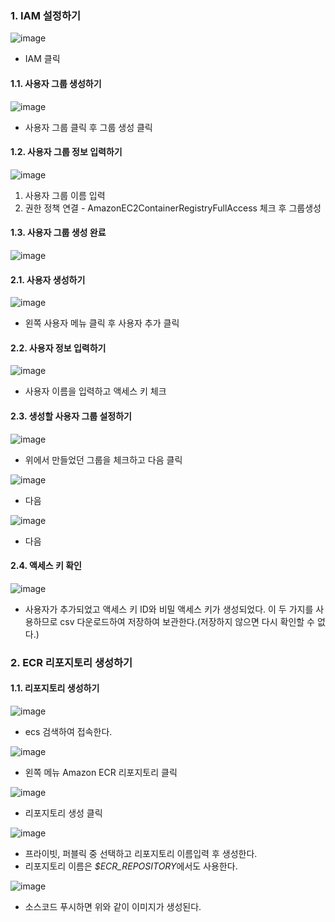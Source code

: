 


### 1. IAM 설정하기
![image](https://user-images.githubusercontent.com/30817924/148495376-939bd340-380f-481d-b7a1-666ff02c3217.png)
- IAM 클릭
   
#### 1.1. 사용자 그룹 생성하기
![image](https://user-images.githubusercontent.com/30817924/148495432-5150ce0f-4143-4bf5-a9fb-b37aade2301e.png)
- 사용자 그룹 클릭 후 그룹 생성 클릭
   
#### 1.2. 사용자 그룹 정보 입력하기
![image](https://user-images.githubusercontent.com/30817924/148495511-1ed944bb-7d08-4ef6-a9d3-14be4bf414df.png)
1. 사용자 그룹 이름 입력
2. 권한 정책 연결 - AmazonEC2ContainerRegistryFullAccess 체크 후 그룹생성
   
#### 1.3. 사용자 그룹 생성 완료
![image](https://user-images.githubusercontent.com/30817924/148495613-e80b3219-ad14-4990-aaea-70a0c6474ded.png)
   
#### 2.1. 사용자 생성하기
![image](https://user-images.githubusercontent.com/30817924/148495648-6103a323-fd73-4ed5-9f84-bda0c5e24fb6.png)
- 왼쪽 사용자 메뉴 클릭 후 사용자 추가 클릭
   
#### 2.2. 사용자 정보 입력하기
![image](https://user-images.githubusercontent.com/30817924/148495678-d47bd06d-8c7b-49bc-b5c8-b6f96e372d31.png)
- 사용자 이름을 입력하고 액세스 키 체크

#### 2.3. 생성할 사용자 그룹 설정하기
![image](https://user-images.githubusercontent.com/30817924/148495742-fab5a7dd-b7c5-4234-9120-4d9271baabbf.png)
- 위에서 만들었던 그룹을 체크하고 다음 클릭

![image](https://user-images.githubusercontent.com/30817924/148495796-24072e89-aefc-4d32-8277-a27af58585dd.png)
- 다음

![image](https://user-images.githubusercontent.com/30817924/148495807-bc87cb6b-9576-4113-8748-2438fd76312b.png)
- 다음

#### 2.4. 액세스 키 확인
![image](https://user-images.githubusercontent.com/30817924/148495818-6c13cc5c-147b-4de9-b450-32484d66a552.png)
- 사용자가 추가되었고 액세스 키 ID와 비밀 액세스 키가 생성되었다. 이 두 가지를 사용하므로 csv 다운로드하여 저장하여 보관한다.(저장하지 않으면 다시 확인할 수 없다.)

### 2. ECR 리포지토리 생성하기

#### 1.1. 리포지토리 생성하기
![image](https://user-images.githubusercontent.com/30817924/148495979-e244e949-8924-4c0d-b71d-ade315b7727c.png)
- ecs 검색하여 접속한다.

![image](https://user-images.githubusercontent.com/30817924/148496001-a511261b-d03c-468d-bda6-4fa3eae165a5.png)
- 왼쪽 메뉴 Amazon ECR 리포지토리 클릭

![image](https://user-images.githubusercontent.com/30817924/148496035-ffc38b7b-302b-4ad3-ba1a-043748e28c02.png)
- 리포지토리 생성 클릭

![image](https://user-images.githubusercontent.com/30817924/148496060-4ecc313b-145f-4032-9d4d-8cd4ef78b4f9.png)
- 프라이빗, 퍼블릭 중 선택하고 리포지토리 이름입력 후 생성한다.
- 리포지토리 이름은 *$ECR_REPOSITORY*에서도 사용한다.

![image](https://user-images.githubusercontent.com/30817924/148498798-e033ce70-0a44-499d-843d-26b55bc4ff9b.png)
- 소스코드 푸시하면 위와 같이 이미지가 생성된다.
